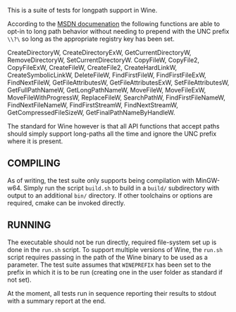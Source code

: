 This is a suite of tests for longpath support in Wine.

According to the [MSDN documenation](https://learn.microsoft.com/en-us/windows/win32/fileio/maximum-file-path-limitation?tabs=registry#functions-without-max_path-restrictions) the following functions are able to opt-in to long path behavior without needing to prepend with the UNC prefix `\\?\` so long as the appropriate registry key has been set.

CreateDirectoryW, CreateDirectoryExW, GetCurrentDirectoryW, RemoveDirectoryW, SetCurrentDirectoryW.
CopyFileW, CopyFile2, CopyFileExW, CreateFileW, CreateFile2, CreateHardLinkW, CreateSymbolicLinkW, DeleteFileW, FindFirstFileW, FindFirstFileExW, FindNextFileW, GetFileAttributesW, GetFileAttributesExW, SetFileAttributesW, GetFullPathNameW, GetLongPathNameW, MoveFileW, MoveFileExW, MoveFileWithProgressW, ReplaceFileW, SearchPathW, FindFirstFileNameW, FindNextFileNameW, FindFirstStreamW, FindNextStreamW, GetCompressedFileSizeW, GetFinalPathNameByHandleW.

The standard for Wine however is that all API functions that accept paths should simply support long-paths all the time and ignore the UNC prefix where it is present.

COMPILING
---------

As of writing, the test suite only supports being compilation with MinGW-w64. Simply run the script `build.sh` to build in a `build/` subdirectory with output to an additional `bin/` directory. If other toolchains or options are required, cmake can be invoked directly.

RUNNING
-------

The executable should not be run directly, required file-system set up is done in the `run.sh` script. To support multiple versions of Wine, the `run.sh` script requires passing in the path of the Wine binary to be used as a parameter. The test suite assumes that `WINEPREFIX` has been set to the prefix in which it is to be run (creating one in the user folder as standard if not set).

At the moment, all tests run in sequence reporting their results to stdout with a summary report at the end.

